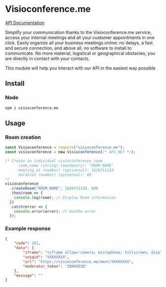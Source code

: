 # Visioconference.me

[API Documentation](https://api.visioconference.me/api/v1/enterprise_doc/)

Simplify your communication thanks to the Visioconference.me service, access your internal meetings and all your customer appointments in one click. Easily organize all your business meetings online: no delays, a fast and secure connection, and above all, no software to install to communicate. No more material, logistical or geographical obstacles, you are directly in contact with your contacts.

This module will help you interact with our API in the easiest way possible

## Install

### Node

```bash
npm i visioconference.me
```

## Usage

### Room creation

```js
const Visioconference = require("visioconference.me");
const visioconference = new Visioconference(/* API_KEY */);

/* Create an individual visioconference room
      room_name (string) (mandatory): "ROOM_NAME"
      meeting_at (number) (optionnal): 1626711133
      duration (number) (optionnal): 60
*/
visioconference
  .createRoom("ROOM_NAME", 1626711133, 60)
  .then(room => {
    console.log(room); // Display Room information
  })
  .catch(error => {
    console.error(error); // Handle error
  });
```

### Example response

```json
{
    "code": 201,
    "data": {
        "iframe": "<iframe allow='camera; microphone; fullscreen; display-capture' 		 src='https://visioconference.me/meet/XXXXXXXX' style='height: 100%; width: 100%; border: 0px;'/>",
        "uniqid": "XXXXXXXX",
        "url": "https://visioconference.me/meet/XXXXXXXX",
        "moderator_token": "ZQ9NYD3D"
    },
    "message": ""
}
```

